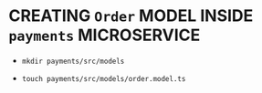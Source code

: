 # CREATING `Order` MODEL INSIDE `payments` MICROSERVICE

- `mkdir payments/src/models`

- `touch payments/src/models/order.model.ts`

```ts

```

